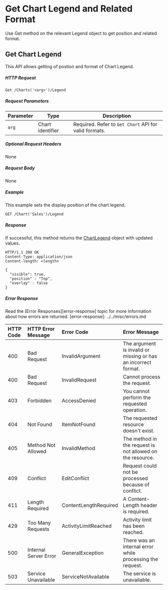 # Get Chart Legend and Related Format

Use Get method on the relevant Legend object to get position and related format.

## Get Chart Legend

This API allows getting of postion and format of Chart Legend. 

##### HTTP Request
```
Get /Charts('<arg>')/Legend

```

##### Request Parameters
Parameter       | Type   | Description
--------------- | ------ | ------------
 `arg`| Chart identifier | Required. Refer to `Get Chart` API for valid formats.
 

##### Optional Request Headers
None

##### Request Body

None


##### Example 


This example sets the display position of the chart legend.

<!-- { "blockType": "request", "name": "get-chart-legend" } -->
```http
GET /Chart('Sales')/Legend

```

##### Response

If successful, this method returns the [ChartLegend](../../resources/chartLegend.md) object with updated values.

<!-- { "blockType": "response", "@odata.type": "ChartLegend" } -->
```http
HTTP/1.1 200 OK
Content-Type: application/json
Content-length: <length>

{
  "visible": true,
  "position" : "Top",
  "overlay" : false
}
```



##### Error Response

Read the [Error Responses][error-response] topic for more information about how errors are returned.
[error-response]: ../../misc/errors.md

 HTTP Code | HTTP Error Message | Error Code           | Error Message
:----------|:-------------------|:---------------------|:---------------------------------------------------------
 400       | Bad Request        | InvalidArgument      |The argument is invalid or missing or has an incorrect format. 
 400       | Bad Request        | InvalidRequest       | Cannot process the request.
 403       | Forbidden          | AccessDenied         | You cannot perform the requested operation.
 404       | Not Found          | ItemNotFound         | The requested resource doesn't exist.
 405       | Method Not Allowed | InvalidMethod        | The method in the request is not allowed on the resource. 
 409       | Conflict           | EditConflict         | Request could not be processed because of conflict.
 411       | Length Required    | ContentLengthRequired| A Content-Length header is required.
 429       |Too Many Requests        |ActivityLimitReached|Activity limit has been reached.
 500       | Internal Server Error|GeneralException    | There was an internal error while processing the request.
 503       | Service Unavailable| ServiceNotAvailable  | The service is unavailable.